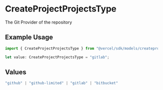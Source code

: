 # CreateProjectProjectsType

The Git Provider of the repository

## Example Usage

```typescript
import { CreateProjectProjectsType } from "@vercel/sdk/models/createprojectop.js";

let value: CreateProjectProjectsType = "gitlab";
```

## Values

```typescript
"github" | "github-limited" | "gitlab" | "bitbucket"
```